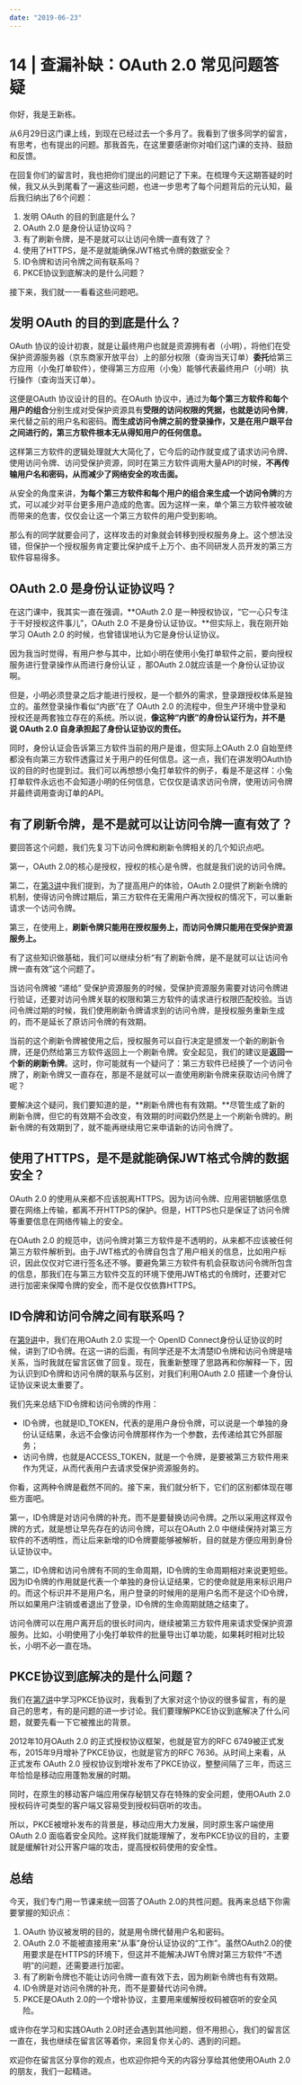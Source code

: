 ```yaml
---
date: "2019-06-23"
---  
```

      
# 14 | 查漏补缺：OAuth 2.0 常见问题答疑
你好，我是王新栋。

从6月29日这门课上线，到现在已经过去一个多月了。我看到了很多同学的留言，有思考，也有提出的问题。那我首先，在这里要感谢你对咱们这门课的支持、鼓励和反馈。

在回复你们的留言时，我也把你们提出的问题记了下来。在梳理今天这期答疑的时候，我又从头到尾看了一遍这些问题，也进一步思考了每个问题背后的元认知，最后我归纳出了6个问题：

1.  发明 OAuth 的目的到底是什么？
2.  OAuth 2.0 是身份认证协议吗？
3.  有了刷新令牌，是不是就可以让访问令牌一直有效了？
4.  使用了HTTPS，是不是就能确保JWT格式令牌的数据安全？
5.  ID令牌和访问令牌之间有联系吗？
6.  PKCE协议到底解决的是什么问题？

接下来，我们就一一看看这些问题吧。

## 发明 OAuth 的目的到底是什么？

OAuth 协议的设计初衷，就是让最终用户也就是资源拥有者（小明），将他们在受保护资源服务器（京东商家开放平台）上的部分权限（查询当天订单）**委托**给第三方应用（小兔打单软件），使得第三方应用（小兔）能够代表最终用户（小明）执行操作（查询当天订单）。

这便是OAuth 协议设计的目的。在OAuth 协议中，通过为**每个第三方软件和每个用户的组合**分别生成对受保护资源具有**受限的访问权限的凭据，也就是访问令牌**，来代替之前的用户名和密码。**而生成访问令牌之前的登录操作，又是在用户跟平台之间进行的，第三方软件根本无从得知用户的任何信息。**

<!-- [[[read_end]]] -->

这样第三方软件的逻辑处理就大大简化了，它今后的动作就变成了请求访问令牌、使用访问令牌、访问受保护资源，同时在第三方软件调用大量API的时候，**不再传输用户名和密码，从而减少了网络安全的攻击面。**

从安全的角度来讲，**为每个第三方软件和每个用户的组合来生成一个访问令牌**的方式，可以减少对平台更多用户造成的危害。因为这样一来，单个第三方软件被攻破而带来的危害，仅仅会让这一个第三方软件的用户受到影响。

那么有的同学就要会问了，这样攻击的对象就会转移到授权服务身上。这个想法没错，但保护一个授权服务肯定要比保护成千上万个、由不同研发人员开发的第三方软件容易得多。

## OAuth 2.0 是身份认证协议吗？

在这门课中，我其实一直在强调，**OAuth 2.0 是一种授权协议，“它一心只专注于干好授权这件事儿”，OAuth 2.0 不是身份认证协议。**但实际上，我在刚开始学习 OAuth 2.0 的时候，也曾错误地认为它是身份认证协议。

因为我当时觉得，有用户参与其中，比如小明在使用小兔打单软件之前，要向授权服务进行登录操作从而进行身份认证 ，那OAuth 2.0就应该是一个身份认证协议啊。

但是，小明必须登录之后才能进行授权，是一个额外的需求，登录跟授权体系是独立的。虽然登录操作看似“内嵌”在了 OAuth 2.0 的流程中，但生产环境中登录和授权还是两套独立存在的系统。所以说，**像这种“内嵌”的身份认证行为，并不是说 OAuth 2.0 自身承担起了身份认证协议的责任。**

同时，身份认证会告诉第三方软件当前的用户是谁，但实际上OAuth 2.0 自始至终都没有向第三方软件透露过关于用户的任何信息。这一点，我们在讲发明OAuth协议的目的时也提到过。我们可以再想想小兔打单软件的例子，看是不是这样：小兔打单软件永远也不会知道小明的任何信息，它仅仅是请求访问令牌，使用访问令牌并最终调用查询订单的API。

## 有了刷新令牌，是不是就可以让访问令牌一直有效了？

要回答这个问题，我们先复习下访问令牌和刷新令牌相关的几个知识点吧。

第一，OAuth 2.0的核心是授权，授权的核心是令牌，也就是我们说的访问令牌。

第二，在[第3讲](https://time.geekbang.org/column/article/257101)中我们提到，为了提高用户的体验，OAuth 2.0提供了刷新令牌的机制，使得访问令牌过期后，第三方软件在无需用户再次授权的情况下，可以重新请求一个访问令牌。

第三，在使用上，**刷新令牌只能用在授权服务上，而访问令牌只能用在受保护资源服务上。**

有了这些知识做基础，我们可以继续分析“有了刷新令牌，是不是就可以让访问令牌一直有效”这个问题了。

当访问令牌被 “递给” 受保护资源服务的时候，受保护资源服务需要对访问令牌进行验证，还要对访问令牌关联的权限和第三方软件的请求进行权限匹配校验。当访问令牌过期的时候，我们使用刷新令牌请求到的访问令牌，是授权服务重新生成的，而不是延长了原访问令牌的有效期。

当前的这个刷新令牌被使用之后，授权服务可以自行决定是颁发一个新的刷新令牌，还是仍然给第三方软件返回上一个刷新令牌。安全起见，我们的建议是**返回一个新的刷新令牌**。这时，你可能就有一个疑问了：第三方软件已经换了一个访问令牌了，刷新令牌又一直存在，那是不是就可以一直使用刷新令牌来获取访问令牌了呢？

要解决这个疑问，我们要知道的是，**刷新令牌也有有效期。**尽管生成了新的刷新令牌，但它的有效期不会改变，有效期的时间戳仍然是上一个刷新令牌的。刷新令牌的有效期到了，就不能再继续用它来申请新的访问令牌了。

## 使用了HTTPS，是不是就能确保JWT格式令牌的数据安全？

OAuth 2.0 的使用从来都不应该脱离HTTPS。因为访问令牌、应用密钥敏感信息要在网络上传输，都离不开HTTPS的保护。但是，HTTPS也只是保证了访问令牌等重要信息在网络传输上的安全。

在OAuth 2.0 的规范中，访问令牌对第三方软件是不透明的，从来都不应该被任何第三方软件解析到。由于JWT格式的令牌自包含了用户相关的信息，比如用户标识，因此仅仅对它进行签名还不够。要避免第三方软件有机会获取访问令牌所包含的信息，那我们在与第三方软件交互的环境下使用JWT格式的令牌时，还要对它进行加密来保障令牌的安全，而不是仅仅依靠HTTPS。

## ID令牌和访问令牌之间有联系吗？

在[第9讲](https://time.geekbang.org/column/article/262672)中，我们在用OAuth 2.0 实现一个 OpenID Connect身份认证协议的时候，讲到了ID令牌。在这一讲的后面，有同学还是不太清楚ID令牌和访问令牌是啥关系，当时我就在留言区做了回复。现在，我重新整理了思路再和你解释一下，因为认识到ID令牌和访问令牌的联系与区别，对我们利用OAuth 2.0 搭建一个身份认证协议来说太重要了。

我们先来总结下ID令牌和访问令牌的作用：

* ID令牌，也就是ID\_TOKEN，代表的是用户身份令牌，可以说是一个单独的身份认证结果，永远不会像访问令牌那样作为一个参数，去传递给其它外部服务；
* 访问令牌，也就是ACCESS\_TOKEN，就是一个令牌，是要被第三方软件用来作为凭证，从而代表用户去请求受保护资源服务的。

你看，这两种令牌是截然不同的。接下来，我们就分析下，它们的区别都体现在哪些方面吧。

第一，ID令牌是对访问令牌的补充，而不是要替换访问令牌。之所以采用这样双令牌的方式，就是想让早先存在的访问令牌，可以在OAuth 2.0 中继续保持对第三方软件的不透明性，而让后来新增的ID令牌要能够被解析，目的就是方便应用到身份认证协议中。

第二，ID令牌和访问令牌有不同的生命周期，ID令牌的生命周期相对来说更短些。因为ID令牌的作用就是代表一个单独的身份认证结果，它的使命就是用来标识用户的。而这个标识并不是用户名，用户登录的时候用的是用户名而不是这个ID令牌，所以如果用户注销或者退出了登录，ID令牌的生命周期就随之结束了。

访问令牌可以在用户离开后的很长时间内，继续被第三方软件用来请求受保护资源服务。比如，小明使用了小兔打单软件的批量导出订单功能，如果耗时相对比较长，小明不必一直在场。

## PKCE协议到底解决的是什么问题？

我们在[第7讲](https://time.geekbang.org/column/article/260670)中学习PKCE协议时，我看到了大家对这个协议的很多留言，有的是自己的思考，有的是问题的进一步讨论。我们要理解PKCE协议到底解决了什么问题，就要先看一下它被推出的背景。

2012年10月OAuth 2.0 的正式授权协议框架，也就是官方的RFC 6749被正式发布，2015年9月增补了PKCE协议，也就是官方的RFC 7636。从时间上来看，从正式发布 OAuth 2.0 授权协议到增补发布了PKCE协议，整整间隔了三年，而这三年恰恰是移动应用蓬勃发展的时期。

同时，在原生的移动客户端应用保存秘钥又存在特殊的安全问题，使用OAuth 2.0 授权码许可类型的客户端又容易受到授权码窃听的攻击。

所以，PKCE被增补发布的背景是，移动应用大力发展，同时原生客户端使用OAuth 2.0 面临着安全风险。这样我们就能理解了，发布PKCE协议的目的，主要就是缓解针对公开客户端的攻击，提高授权码使用的安全性。

## 总结

今天，我们专门用一节课来统一回答了OAuth 2.0的共性问题。我再来总结下你需要掌握的知识点：

1.  OAuth 协议被发明的目的，就是用令牌代替用户名和密码。
2.  OAuth 2.0 不能被直接用来“从事”身份认证协议的“工作”。虽然OAuth2.0的使用要求是在HTTPS的环境下，但这并不能解决JWT令牌对第三方软件“不透明”的问题，还需要进行加密。
3.  有了刷新令牌也不能让访问令牌一直有效下去，因为刷新令牌也有有效期。
4.  ID令牌是对访问令牌的补充，而不是要替代访问令牌。
5.  PKCE是OAuth 2.0的一个增补协议，主要用来缓解授权码被窃听的安全风险。

或许你在学习和实践OAuth 2.0时还会遇到其他问题，但不用担心，我们的留言区一直在，我也继续在留言区等着你，来回复你关心的、遇到的问题。

欢迎你在留言区分享你的观点，也欢迎你把今天的内容分享给其他使用OAuth 2.0的朋友，我们一起精进。